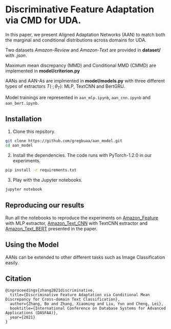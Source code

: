 #  Discriminative Feature Adaptation via CMD for UDA.

In this paper, we present Aligned Adaptation Networks (AAN) to match both the marginal and conditional distributions across domains for UDA. 


Two datasets *Amazon-Review* and *Amazon-Text* are provided in **dataset/** with *.json*.


Maximum mean discrepancy (MMD) and Conditional MMD (CMMD) are implemented in **model/criterion.py**

AANs and AAN-As are implmented in **model/models.py** with three different types of extractors $T(\cdot;\theta_T)$: MLP, TextCNN and BertGRU.

Model trainings are represented in `aan_mlp.ipynb`, `aan_cnn.ipynb` and `aan_bert.ipynb`.


## Installation
1. Clone this repsitory.
```sh
git clone https://github.com/gregbuaa/aan_model.git
cd aan_model
```

2. Install the dependencies. The code runs with PyTorch-1.2.0 in our experiments. 


```sh
pip install -r requirements.txt 
```

3. Play with the Jupyter notebooks.
```sh
jupyter notebook
```

## Reproducing our results
Run all the notebooks to reproduce the experiments on
[Amazon_Feature](aan_mlp.ipynb) with MLP extractor, [Amazon_Text_CNN](aan_cnn.ipynb) with TextCNN extractor and [Amazon_Text_BERT](aan_bert.ipynb)  presented in the paper.

## Using the Model
AANs can be extended to other different tasks such as Image Classification easily.
 

## Citation
```
@inproceedings{zhang2021discriminative,
  title={Discriminative Feature Adaptation via Conditional Mean Discrepancy for Cross-domain Text Classification},
  author={Zhang, Bo and Zhang, Xiaoming and Liu, Yun and Cheng, Lei},
  booktitle={International Conference on Database Systems for Advanced Applications (DASFAA)},
  year={2021}
}
```


